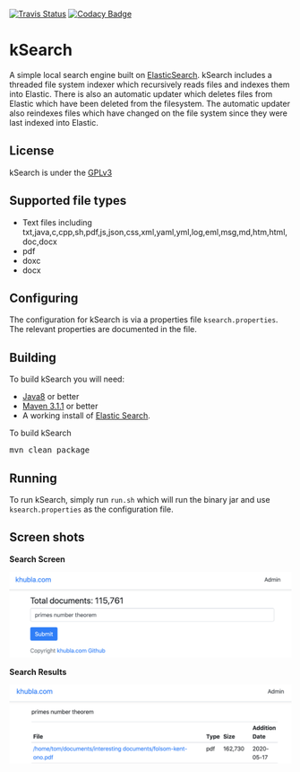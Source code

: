 [![Travis Status](https://api.travis-ci.com/teverett/kSearch.svg?branch=master)](https://travis-ci.com/teverett/kSearch.svg)
[![Codacy Badge](https://app.codacy.com/project/badge/Grade/9c804e8f75d24a2785450511e57b222c)](https://www.codacy.com/manual/teverett/kSearch?utm_source=github.com&amp;utm_medium=referral&amp;utm_content=teverett/kSearch&amp;utm_campaign=Badge_Grade)

# kSearch

A simple local search engine built on [ElasticSearch](https://www.elastic.co/).  kSearch includes a threaded file system indexer which recursively reads files and indexes them into Elastic.  There is also an automatic updater which deletes files from Elastic which have been deleted from the filesystem.  The automatic updater also reindexes files which have changed on the file system since they were last indexed into Elastic.

## License

kSearch is under the [GPLv3](https://www.gnu.org/licenses/gpl-3.0.html)

## Supported file types

*   Text files including txt,java,c,cpp,sh,pdf,js,json,css,xml,yaml,yml,log,eml,msg,md,htm,html,doc,docx
*   pdf
*   doxc
*   docx

## Configuring

The configuration for kSearch is via a properties file `ksearch.properties`.  The relevant properties are documented in the file.

## Building

To build kSearch you will need:

*   [Java8](https://adoptopenjdk.net/) or better
*   [Maven 3.1.1](https://maven.apache.org/) or better
*   A working install of [Elastic Search](http://https://www.elastic.co/).

To build kSearch

<pre>
mvn clean package
</pre>

## Running
To run kSearch, simply run `run.sh` which will run the binary jar and use `ksearch.properties` as the configuration file.

## Screen shots

<b>Search Screen</b>

<img src="https://github.com/teverett/kSearch/raw/master/screens/index.png" width="800" />

<b>Search Results</b>

<img src="https://github.com/teverett/kSearch/raw/master/screens/results.png" width="800" />


